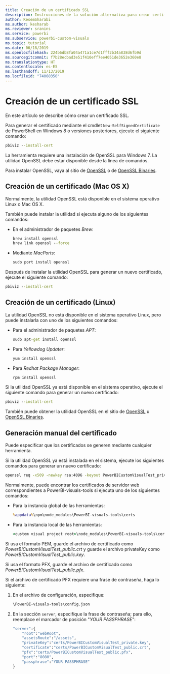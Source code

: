```yaml
---
title: Creación de un certificado SSL
description: Instrucciones de la solución alternativa para crear certificados manualmente en el servidor para desarrolladores
author: KesemSharabi
ms.author: kesharab
ms.reviewer: sranins
ms.service: powerbi
ms.subservice: powerbi-custom-visuals
ms.topic: tutorial
ms.date: 06/18/2019
ms.openlocfilehash: 224b6db8fa04a471a1ce7d1fff2b34a838d6fb9d
ms.sourcegitcommit: f7b28ecbad3e51f410eff7ee4051de3652e360e8
ms.translationtype: HT
ms.contentlocale: es-ES
ms.lasthandoff: 11/13/2019
ms.locfileid: "74060350"
---
```

# <a name="create-an-ssl-certificate"></a>Creación de un certificado SSL

En este artículo se describe cómo crear un certificado SSL.

Para generar el certificado mediante el cmdlet `New-SelfSignedCertificate` de PowerShell en Windows 8 o versiones posteriores, ejecute el siguiente comando:

```cmd
pbiviz --install-cert
```

La herramienta requiere una instalación de OpenSSL para Windows 7. La utilidad OpenSSL debe estar disponible desde la línea de comandos.

Para instalar OpenSSL, vaya al sitio de [OpenSSL](https://www.openssl.org) o de [OpenSSL Binaries](https://wiki.openssl.org/index.php/Binaries).

## <a name="create-a-certificate-mac-os-x"></a>Creación de un certificado (Mac OS X)

Normalmente, la utilidad OpenSSL está disponible en el sistema operativo Linux o Mac OS X.

También puede instalar la utilidad si ejecuta alguno de los siguientes comandos:

* En el administrador de paquetes *Brew*:

    ```cmd
    brew install openssl
    brew link openssl --force
    ```

* Mediante *MacPorts*:

    ```cmd
    sudo port install openssl
    ```

Después de instalar la utilidad OpenSSL para generar un nuevo certificado, ejecute el siguiente comando:

```cmd
pbiviz --install-cert
```

## <a name="create-a-certificate-linux"></a>Creación de un certificado (Linux)

La utilidad OpenSSL no está disponible en el sistema operativo Linux, pero puede instalarla con uno de los siguientes comandos:

* Para el administrador de paquetes *APT*:

    ```cmd
    sudo apt-get install openssl
    ```

* Para *Yellowdog Updater*:

    ```cmd
    yum install openssl
    ```

* Para *Redhat Package Manager*:

    ```cmd
    rpm install openssl
    ```

Si la utilidad OpenSSL ya está disponible en el sistema operativo, ejecute el siguiente comando para generar un nuevo certificado:

```cmd
pbiviz --install-cert
```

También puede obtener la utilidad OpenSSL en el sitio de [OpenSSL](https://www.openssl.org) u [OpenSSL Binaries](https://wiki.openssl.org/index.php/Binaries).

## <a name="generate-the-certificate-manually"></a>Generación manual del certificado

Puede especificar que los certificados se generen mediante cualquier herramienta.

Si la utilidad OpenSSL ya está instalada en el sistema, ejecute los siguientes comandos para generar un nuevo certificado:

```cmd
openssl req -x509 -newkey rsa:4096 -keyout PowerBICustomVisualTest_private.key -out PowerBICustomVisualTest_public.crt -days 365
```

Normalmente, puede encontrar los certificados de servidor web correspondientes a PowerBI-visuals-tools si ejecuta uno de los siguientes comandos:

* Para la instancia global de las herramientas:

    ```cmd
    %appdata%\npm\node_modules\PowerBI-visuals-tools\certs
    ```

* Para la instancia local de las herramientas:

    ```cmd
    <custom visual project root>\node_modules\PowerBI-visuals-tools\certs
    ```

Si usa el formato PEM, guarde el archivo de certificado como *PowerBICustomVisualTest_public.crt* y guarde el archivo privateKey como *PowerBICustomVisualTest_public.key*.

Si usa el formato PFX, guarde el archivo de certificado como *PowerBICustomVisualTest_public.pfx*.

Si el archivo de certificado PFX requiere una frase de contraseña, haga lo siguiente:
1. En el archivo de configuración, especifique:

    ```cmd
    \PowerBI-visuals-tools\config.json
    ```

1. En la sección `server`, especifique la frase de contraseña; para ello, reemplace el marcador de posición "*YOUR PASSPHRASE*":

    ```cmd
    "server":{
        "root":"webRoot",
        "assetsRoute":"/assets",
        "privateKey":"certs/PowerBICustomVisualTest_private.key",
        "certificate":"certs/PowerBICustomVisualTest_public.crt",
        "pfx":"certs/PowerBICustomVisualTest_public.pfx",
        "port":"8080",
        "passphrase":"YOUR PASSPHRASE"
    }
    ```
